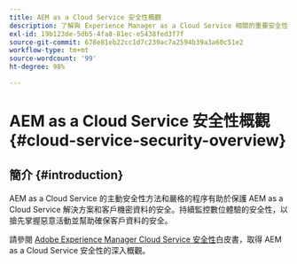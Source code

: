 ```yaml
---
title: AEM as a Cloud Service 安全性概觀
description: 了解與 Experience Manager as a Cloud Service 相關的重要安全性主題。
exl-id: 19b123de-5db5-4fa8-81ec-e5438fed3f7f
source-git-commit: 678e81eb22cc1d7c239ac7a2594b39a3a60c51e2
workflow-type: tm+mt
source-wordcount: '99'
ht-degree: 98%

---
```



# AEM as a Cloud Service 安全性概觀 {#cloud-service-security-overview}

## 簡介 {#introduction}

AEM as a Cloud Service 的主動安全性方法和嚴格的程序有助於保護 AEM as a Cloud Service 解決方案和客戶機密資料的安全。持續監控數位體驗的安全性，以搶先掌握惡意活動並幫助確保客戶資料的安全。

請參閱 [Adobe Experience Manager Cloud Service 安全性](https://www.adobe.com/content/dam/cc/en/trust-center/ungated/whitepapers/experience-cloud/aem-cloud-service-security-overview.pdf)白皮書，取得 AEM as a Cloud Service 安全性的深入概觀。
